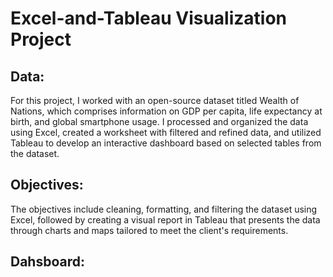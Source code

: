 # Excel-and-Tableau Visualization Project
## Data:
For this project, I worked with an open-source dataset titled Wealth of Nations, which comprises information on GDP per capita, life expectancy at birth, and global smartphone usage. I processed and organized the data using Excel, created a worksheet with filtered and refined data, and utilized Tableau to develop an interactive dashboard based on selected tables from the dataset. 

## Objectives:
The objectives include cleaning, formatting, and filtering the dataset using Excel, followed by creating a visual report in Tableau that presents the data through charts and maps tailored to meet the client's requirements. 

## Dahsboard:


